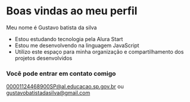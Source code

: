 # Boas vindas ao meu perfil 
Meu nome é Gustavo batista da silva
- Estou estudando tecnologia pela Alura Start
- Estou me desenvolvendo na linguagem 
JavaScript
- Utilizo este espaço para minha organização e 
compartilhamento dos projetos desenvolvidos
### Você pode entrar em contato comigo 
00001124468900SP@al.educacao.sp.gov.br ou 
gustavobatistadasilva@gmail.com
